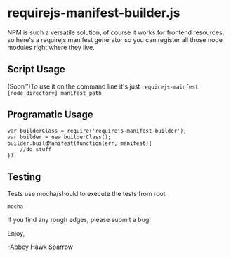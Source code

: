 requirejs-manifest-builder.js
==============
NPM is such a versatile solution, of course it works for frontend resources, so here's a requirejs manifest generator so you can register all those node modules right where they live. 

Script Usage
------------

(Soon™)To use it on the command line it's just `requirejs-mainfest [node_directory] manifest_path`

Programatic Usage
-----------------

    var builderClass = require('requirejs-manifest-builder');
    var builder = new builderClass();
    builder.buildManifest(function(err, manifest){
        //do stuff
    });

Testing
-------
Tests use mocha/should to execute the tests from root

    mocha

If you find any rough edges, please submit a bug!

Enjoy,

-Abbey Hawk Sparrow